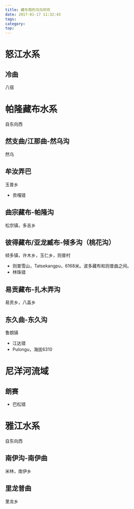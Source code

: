 ```yaml
---
title: 藏东南的沟沟坎坎
date: 2017-01-17 11:32:43
tags:
category:
top:
---
```

# 怒江水系
## 冷曲
八宿

<!-- more -->

# 帕隆藏布水系
自东向西
## 然支曲/江那曲-然乌沟
然乌
## 牟汝弄巴
玉普乡
* 贡嘎错

## 曲宗藏布-帕隆沟
松宗镇，多吉乡

## 彼得藏布/亚龙臧布-倾多沟（桃花沟）
倾多镇，许木乡，玉仁乡，则普村
* 则普雪山，Tatsekangpu，6168米。波多藏布和则普曲之间。
* 林珠错

## 易贡藏布-扎木弄沟
易贡乡，八盖乡
## 东久曲-东久沟
鲁朗镇
* 江达错
* Pulongu，海拔6310

# 尼洋河流域
## 朗赛
* 巴松错

# 雅江水系
自东向西
## 南伊沟-南伊曲
米林，南伊乡
## 里龙普曲
里龙乡


